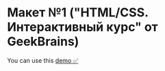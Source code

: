 # Макет №1 ("HTML/CSS. Интерактивный курс" от GeekBrains) 

You can use this [demo ✅](https://julia-kalyukh.github.io/website1_NewAutomation)
